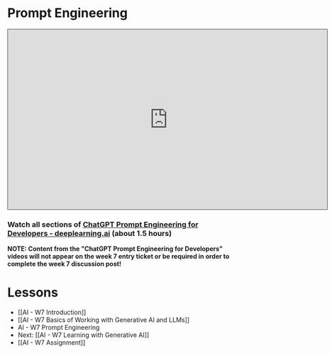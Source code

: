 # Prompt Engineering
<iframe src="https://egator.hosted.panopto.com/Panopto/Pages/Embed.aspx?id=9e54cd29-79e5-4d13-baf2-b16f01695690&autoplay=false&offerviewer=true&showtitle=true&showbrand=true&captions=false&interactivity=all" height="405" width="720" style="border: 1px solid #464646;" allowfullscreen allow="autoplay" aria-label="Panopto Embedded Video Player" aria-description="Prompt Engineering" ></iframe>

### Watch all sections of [ChatGPT Prompt Engineering for Developers - deeplearning.ai](https://learn.deeplearning.ai/courses/chatgpt-prompt-eng/lesson/1/introduction) (about 1.5 hours)

**NOTE: Content from the "ChatGPT Prompt Engineering for Developers" videos will not appear on the week 7 entry ticket or be required in order to complete the week 7 discussion post!**

# Lessons
- [[AI - W7 Introduction]]
- [[AI - W7 Basics of Working with Generative AI and LLMs]]
- AI - W7 Prompt Engineering
- Next: [[AI - W7 Learning with Generative AI]]
- [[AI - W7 Assignment]]